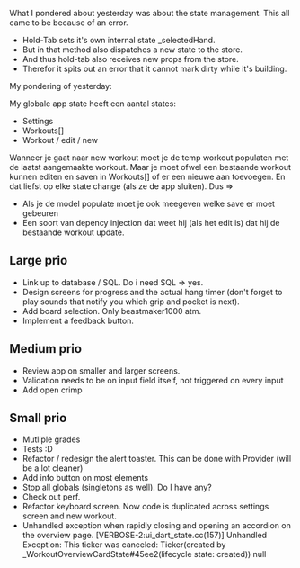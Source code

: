 What I pondered about yesterday was about the state management.
This all came to be because of an error.
- Hold-Tab sets it's own internal state _selectedHand.
- But in that method also dispatches a new state to the store.
- And thus hold-tab also receives new props from the store.
- Therefor it spits out an error that it cannot mark dirty while it's building.

My pondering of yesterday:

My globale app state heeft een aantal states:

- Settings
- Workouts[]
- Workout / edit / new

Wanneer je gaat naar new workout moet je de temp workout populaten met de laatst aangemaakte workout.
Maar je moet ofwel een bestaande workout kunnen editen en saven in Workouts[] of er een nieuwe aan toevoegen. En dat liefst op elke state change (als ze de app sluiten).
Dus =>

- Als je de model populate moet je ook meegeven welke save er moet gebeuren
- Een soort van depency injection dat weet hij (als het edit is) dat hij de bestaande workout update.
 


## Large prio

- Link up to database / SQL.
Do i need SQL => yes.
- Design screens for progress and the actual hang timer (don't forget to play sounds that notify you which grip and pocket is next).
- Add board selection. Only beastmaker1000 atm.
- Implement a feedback button.

## Medium prio

- Review app on smaller and larger screens.
- Validation needs to be on input field itself, not triggered on every input
- Add open crimp

## Small prio

- Mutliple grades
- Tests :D
- Refactor / redesign the alert toaster. This can be done with Provider (will be a lot cleaner)
- Add info button on most elements
- Stop all globals (singletons as well). Do I have any?
- Check out perf.
- Refactor keyboard screen. Now code is duplicated across settings screen and new workout.
- Unhandled exception when rapidly closing and opening an accordion on the overview page.
  [VERBOSE-2:ui_dart_state.cc(157)] Unhandled Exception: This ticker was canceled: Ticker(created by _WorkoutOverviewCardState#45ee2(lifecycle state: created))
  null

